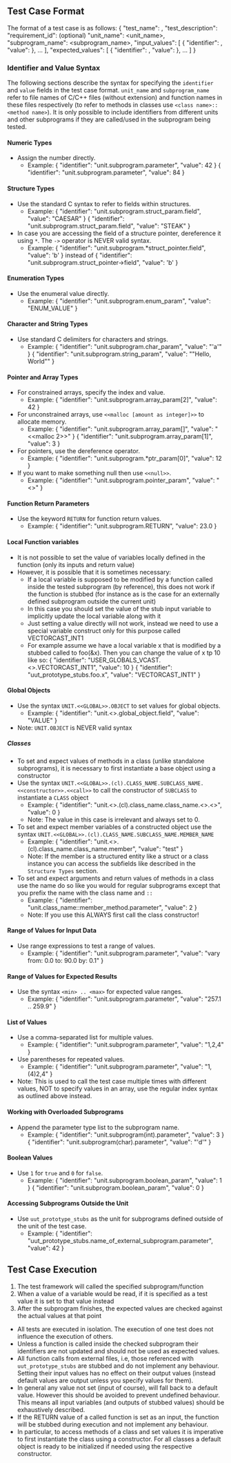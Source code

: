 ## Test Case Format
The format of a test case is as follows:
{
    "test_name": <some descriptive test name>,
    "test_description": <more details about the test>
    "requirement_id": <requirement being tested by this test> (optional)
    "unit_name": <unit_name>,
    "subprogram_name": <subprogram_name>,
    "input_values": [
        { "identifier": <identifier>, "value": <value> },
        ...
    ],
    "expected_values": [
        { "identifier": <identifier>, "value": <value> },
        ...
    ]
}

### Identifier and Value Syntax
The following sections describe the syntax for specifying the `identifier` and `value` fields in the test case format. `unit_name` and `subprogram_name` refer to file names of C/C++ files (without extension) and function names in these files respectively (to refer to methods in classes use `<class name>::<method name>`). It is only possible to include identifiers from different units and other subprograms if they are called/used in the subprogram being tested.

#### Numeric Types
- Assign the number directly.
  - Example:
    { "identifier": "unit.subprogram.parameter", "value": 42 }
    { "identifier": "unit.subprogram.parameter", "value": 84 }

#### Structure Types
- Use the standard C syntax to refer to fields within structures.
  - Example:
    { "identifier": "unit.subprogram.struct_param.field", "value": "CAESAR" }
    { "identifier": "unit.subprogram.struct_param.field", "value": "STEAK" }
- In case you are accessing the field of a structure pointer, dereference it using `*`. The `->` operator is NEVER valid syntax.
  - Example:
    { "identifier": "unit.subprogram.*struct_pointer.field", "value": 'b' }
    instead of
    { "identifier": "unit.subprogram.struct_pointer->field", "value": 'b' }

#### Enumeration Types
- Use the enumeral value directly.
  - Example:
    { "identifier": "unit.subprogram.enum_param", "value": "ENUM_VALUE" }

#### Character and String Types
- Use standard C delimiters for characters and strings.
  - Example:
    { "identifier": "unit.subprogram.char_param", "value": "'a'" }
    { "identifier": "unit.subprogram.string_param", "value": "\"Hello, World\"" }

#### Pointer and Array Types
- For constrained arrays, specify the index and value.
  - Example:
    { "identifier": "unit.subprogram.array_param[2]", "value": 42 }
- For unconstrained arrays, use `<<malloc [amount as integer]>>` to allocate memory.
  - Example:
    { "identifier": "unit.subprogram.array_param[]", "value": "<<malloc 2>>" }
    { "identifier": "unit.subprogram.array_param[1]", "value": 3 }
- For pointers, use the dereference operator.
  - Example:
    { "identifier": "unit.subprogram.*ptr_param[0]", "value": 12 }
- If you want to make something null then use `<<null>>`.
  - Example:
    { "identifier": "unit.subprogram.pointer_param", "value": "<<null>>" }

#### Function Return Parameters
- Use the keyword `RETURN` for function return values.
  - Example:
    { "identifier": "unit.subprogram.RETURN", "value": 23.0 }

#### Local Function variables
- It is not possible to set the value of variables locally defined in the function (only its inputs and return value)
- However, it is possible that it is sometimes necessary:
  - If a local variable is supposed to be modified by a function called inside the tested subprogram (by reference), this does not work if the function is stubbed (for instance as is the case for an externally defined subprogram outside the current unit)
  - In this case you should set the value of the stub input variable to implicitly update the local variable along with it
  - Just setting a value directly will not work, instead we need to use a special variable construct only for this purpose called VECTORCAST_INT1
  - For example assume we have a local variable x that is modified by a stubbed called to foo(&x). Then you can change the value of x tp 10 like so:
    { "identifier": "USER_GLOBALS_VCAST.<<GLOBAL>>.VECTORCAST_INT1", "value": 10 }
    { "identifier": "uut_prototype_stubs.foo.x", "value": "VECTORCAST_INT1" }

#### Global Objects
- Use the syntax `UNIT.<<GLOBAL>>.OBJECT` to set values for global objects.
  - Example:
    { "identifier": "unit.<<GLOBAL>>.global_object.field", "value": "VALUE" }
- Note: `UNIT.OBJECT` is NEVER valid syntax

##### Classes
- To set and expect values of methods in a class (unlike standalone subprograms), it is necessary to first instantiate a base object using a constructor
- Use the syntax `UNIT.<<GLOBAL>>.(cl).CLASS_NAME.SUBCLASS_NAME.<<constructor>>.<<call>>` to call the constructor of `SUBCLASS` to instantiate a `CLASS` object
  - Example:
    { "identifier": "unit.<<GLOBAL>>.(cl).class_name.class_name.<<constructor>>.<<call>>", "value": 0 }
  - Note: The value in this case is irrelevant and always set to 0.
- To set and expect member variables of a constructed object use the syntax `UNIT.<<GLOBAL>>.(cl).CLASS_NAME.SUBCLASS_NAME.MEMBER_NAME`
  - Example:
    { "identifier": "unit.<<GLOBAL>>.(cl).class_name.class_name.member", "value": "test" }
  - Note: If the member is a structured entity like a struct or a class instance you can access the subfields like described in the `Structure Types` section.
- To set and expect arguments and return values of methods in a class use the name do so like you would for regular subprograms except that you prefix the name with the class name and `::`
  - Example:
    { "identifier": "unit.class_name::member_method.parameter", "value": 2 }
  - Note: If you use this ALWAYS first call the class constructor!

#### Range of Values for Input Data
- Use range expressions to test a range of values.
  - Example:
    { "identifier": "unit.subprogram.parameter", "value": "vary from: 0.0 to: 90.0 by: 0.1" }

#### Range of Values for Expected Results
- Use the syntax `<min> .. <max>` for expected value ranges.
  - Example:
    { "identifier": "unit.subprogram.parameter", "value": "257.1 .. 259.9" }

#### List of Values
- Use a comma-separated list for multiple values.
  - Example:
    { "identifier": "unit.subprogram.parameter", "value": "1,2,4" }
- Use parentheses for repeated values.
  - Example:
    { "identifier": "unit.subprogram.parameter", "value": "1,(4)2,4" }
- Note: This is used to call the test case multiple times with different values, NOT to specify values in an array, use the regular index syntax as outlined above instead.

#### Working with Overloaded Subprograms
- Append the parameter type list to the subprogram name.
  - Example:
    { "identifier": "unit.subprogram(int).parameter", "value": 3 }
    { "identifier": "unit.subprogram(char).parameter", "value": "'d'" }

#### Boolean Values
- Use `1` for `true` and `0` for `false`.
  - Example:
    { "identifier": "unit.subprogram.boolean_param", "value": 1 }
    { "identifier": "unit.subprogram.boolean_param", "value": 0 }

#### Accessing Subprograms Outside the Unit
- Use `uut_prototype_stubs` as the unit for subprograms defined outside of the unit of the test case.
  - Example:
    { "identifier": "uut_prototype_stubs.name_of_external_subprogram.parameter", "value": 42 }

## Test Case Execution
1. The test framework will called the specified subprogram/function
2. When a value of a variable would be read, if it is specified as a test value it is set to that value instead
3. After the subprogram finishes, the expected values are checked against the actual values at that point

- All tests are executed in isolation. The execution of one test does not influence the execution of others.
- Unless a function is called inside the checked subprogram their identifiers are not updated and should not be used as expected values.
- All function calls from external files, i.e, those referenced with `uut_prototype_stubs` are stubbed and do not implement any behaviour. Setting their input values has no effect on their output values (instead default values are output unless you specify values for them).
- In general any value not set (input of course), will fall back to a default value. However this should be avoided to prevent undefined behaviour. This means all input variables (and outputs of stubbed values) should be exhaustively described.
- If the RETURN value of a called function is set as an input, the function will be stubbed during execution and not implement any behaviour.
- In particular, to access methods of a class and set values it is imperative to first instantiate the class using a constructor. For all classes a default object is ready to be initialized if needed using the respective constructor.


